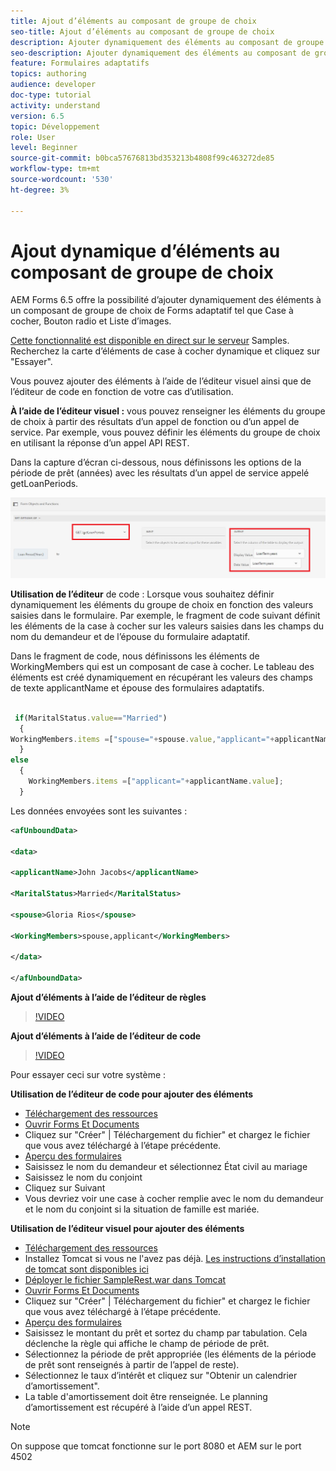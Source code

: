 ```yaml
---
title: Ajout d’éléments au composant de groupe de choix
seo-title: Ajout d’éléments au composant de groupe de choix
description: Ajouter dynamiquement des éléments au composant de groupe de choix
seo-description: Ajouter dynamiquement des éléments au composant de groupe de choix
feature: Formulaires adaptatifs
topics: authoring
audience: developer
doc-type: tutorial
activity: understand
version: 6.5
topic: Développement
role: User
level: Beginner
source-git-commit: b0bca57676813bd353213b4808f99c463272de85
workflow-type: tm+mt
source-wordcount: '530'
ht-degree: 3%

---
```




# Ajout dynamique d’éléments au composant de groupe de choix

AEM Forms 6.5 offre la possibilité d’ajouter dynamiquement des éléments à un composant de groupe de choix de Forms adaptatif tel que Case à cocher, Bouton radio et Liste d’images.

[Cette fonctionnalité est disponible en direct sur le serveur](https://forms.enablementadobe.com/content/samples/samples.html?query=0) Samples. Recherchez la carte d’éléments de case à cocher dynamique et cliquez sur &quot;Essayer&quot;.


Vous pouvez ajouter des éléments à l’aide de l’éditeur visuel ainsi que de l’éditeur de code en fonction de votre cas d’utilisation.

**À l’aide de l’éditeur visuel :**  vous pouvez renseigner les éléments du groupe de choix à partir des résultats d’un appel de fonction ou d’un appel de service. Par exemple, vous pouvez définir les éléments du groupe de choix en utilisant la réponse d’un appel API REST.

Dans la capture d’écran ci-dessous, nous définissons les options de la période de prêt (années) avec les résultats d’un appel de service appelé getLoanPeriods.

![Éditeur de règles](assets/ruleeditor.png)

**Utilisation de l’éditeur** de code : Lorsque vous souhaitez définir dynamiquement les éléments du groupe de choix en fonction des valeurs saisies dans le formulaire. Par exemple, le fragment de code suivant définit les éléments de la case à cocher sur les valeurs saisies dans les champs du nom du demandeur et de l’épouse du formulaire adaptatif.

Dans le fragment de code, nous définissons les éléments de WorkingMembers qui est un composant de case à cocher. Le tableau des éléments est créé dynamiquement en récupérant les valeurs des champs de texte applicantName et épouse des formulaires adaptatifs.

```javascript
 
 if(MaritalStatus.value=="Married")
  {
WorkingMembers.items =["spouse="+spouse.value,"applicant="+applicantName.value];
  }
else
  {
    WorkingMembers.items =["applicant="+applicantName.value];
  }
```

Les données envoyées sont les suivantes :

```xml
<afUnboundData>

<data>

<applicantName>John Jacobs</applicantName>

<MaritalStatus>Married</MaritalStatus>

<spouse>Gloria Rios</spouse>

<WorkingMembers>spouse,applicant</WorkingMembers>

</data>

</afUnboundData>
```

**Ajout d’éléments à l’aide de l’éditeur de règles**

>[!VIDEO](https://video.tv.adobe.com/v/26847?quality=12&learn=on)

**Ajout d’éléments à l’aide de l’éditeur de code**

>[!VIDEO](https://video.tv.adobe.com/v/26848?quality=12&learn=on)

Pour essayer ceci sur votre système :

**Utilisation de l’éditeur de code pour ajouter des éléments**

* [Téléchargement des ressources](assets/usingthecodeeditor.zip)
* [Ouvrir Forms Et Documents](http://localhost:4502/aem/forms.html/content/dam/formsanddocuments)
* Cliquez sur &quot;Créer&quot; | Téléchargement du fichier&quot; et chargez le fichier que vous avez téléchargé à l’étape précédente.
* [Aperçu des formulaires](http://localhost:4502/content/dam/formsanddocuments/simpleform/jcr:content?wcmmode=disabled)
* Saisissez le nom du demandeur et sélectionnez État civil au mariage
* Saisissez le nom du conjoint
* Cliquez sur Suivant
* Vous devriez voir une case à cocher remplie avec le nom du demandeur et le nom du conjoint si la situation de famille est mariée.

**Utilisation de l’éditeur visuel pour ajouter des éléments**

* [Téléchargement des ressources](assets/usingthevisualeditor.zip)
* Installez Tomcat si vous ne l&#39;avez pas déjà. [Les instructions d’installation de tomcat sont disponibles ici](https://docs.adobe.com/content/help/en/experience-manager-learn/forms/ic-print-channel-tutorial/introduction.html)
* [Déployer le fichier SampleRest.war dans Tomcat](https://forms.enablementadobe.com/content/DemoServerBundles/SampleRest.war)
* [Ouvrir Forms Et Documents](http://localhost:4502/aem/forms.html/content/dam/formsanddocuments)
* Cliquez sur &quot;Créer&quot; | Téléchargement du fichier&quot; et chargez le fichier que vous avez téléchargé à l’étape précédente.
* [Aperçu des formulaires](http://localhost:4502/content/dam/formsanddocuments/amortizationschedule/jcr:content?wcmmode=disabled)
* Saisissez le montant du prêt et sortez du champ par tabulation. Cela déclenche la règle qui affiche le champ de période de prêt.
* Sélectionnez la période de prêt appropriée (les éléments de la période de prêt sont renseignés à partir de l’appel de reste).
* Sélectionnez le taux d’intérêt et cliquez sur &quot;Obtenir un calendrier d’amortissement&quot;.
* La table d&#39;amortissement doit être renseignée. Le planning d’amortissement est récupéré à l’aide d’un appel REST.

>[!NOTE]
> On suppose que tomcat fonctionne sur le port 8080 et AEM sur le port 4502
